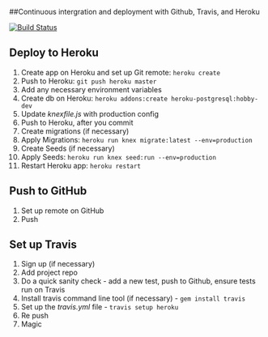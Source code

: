 ##Continuous intergration and deployment with Github, Travis, and Heroku

[![Build Status](https://travis-ci.org/gannonk08/express-ci-cd.svg?branch=master)](https://travis-ci.org/gannonk08/express-ci-cd)

## Deploy to Heroku

1. Create app on Heroku and set up Git remote: `heroku create`
1. Push to Heroku: `git push heroku master`
1. Add any necessary environment variables
1. Create db on Heroku: `heroku addons:create heroku-postgresql:hobby-dev`
1. Update *knexfile.js* with production config
1. Push to Heroku, after you commit
1. Create migrations (if necessary)
1. Apply Migrations: `heroku run knex migrate:latest --env=production`
1. Create Seeds (if necessary)
1. Apply Seeds: `heroku run knex seed:run --env=production`
1. Restart Heroku app: `heroku restart`

## Push to GitHub

1. Set up remote on GitHub
1. Push

## Set up Travis

1. Sign up (if necessary)
1. Add project repo
1. Do a quick sanity check - add a new test, push to Github, ensure tests run on Travis
1. Install travis command line tool (if necessary) - `gem install travis`
1. Set up the *travis.yml* file - `travis setup heroku`
1. Re push
1. Magic
